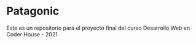 # Patagonic
Este es un repositorio para el proyecto final del curso Desarrollo Web en Coder House - 2021
